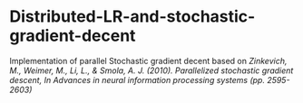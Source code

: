 # Distributed-LR-and-stochastic-gradient-decent
Implementation of parallel Stochastic gradient decent based on *Zinkevich, M., Weimer, M., Li, L., &amp; Smola, A. J. (2010). Parallelized stochastic gradient descent, In Advances in neural information processing systems (pp. 2595-2603)*
